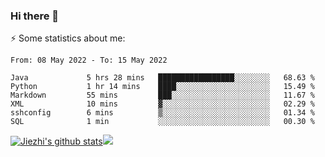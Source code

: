 ### Hi there 👋

⚡ Some statistics about me:


<!--START_SECTION:waka-->

```text
From: 08 May 2022 - To: 15 May 2022

Java             5 hrs 28 mins   █████████████████░░░░░░░░   68.63 %
Python           1 hr 14 mins    ████░░░░░░░░░░░░░░░░░░░░░   15.49 %
Markdown         55 mins         ███░░░░░░░░░░░░░░░░░░░░░░   11.67 %
XML              10 mins         ▓░░░░░░░░░░░░░░░░░░░░░░░░   02.29 %
sshconfig        6 mins          ▒░░░░░░░░░░░░░░░░░░░░░░░░   01.34 %
SQL              1 min           ░░░░░░░░░░░░░░░░░░░░░░░░░   00.30 %
```

<!--END_SECTION:waka-->





[![Jiezhi's github stats](https://github-readme-stats.vercel.app/api?username=Jiezhi&show_icons=true)](https://github.com/Jiezhi/github-readme-stats)[![](https://stats.justsong.cn/api/leetcode/?username=Jiezhi)](https://leetcode.com/Jiezhi/) 
<!--
[![Top Langs](https://github-readme-stats.vercel.app/api/top-langs/?username=Jiezhi&hide=javascript,html)](https://github.com/Jiezhi/github-readme-stats)

**Jiezhi/Jiezhi** is a ✨ _special_ ✨ repository because its `README.md` (this file) appears on your GitHub profile.

Here are some ideas to get you started:

- 🔭 I’m currently working on ...
- 🌱 I’m currently learning ...
- 👯 I’m looking to collaborate on ...
- 🤔 I’m looking for help with ...
- 💬 Ask me about ...
- 📫 How to reach me: ...
- 😄 Pronouns: ...
- ⚡ Fun fact: ...
-->

